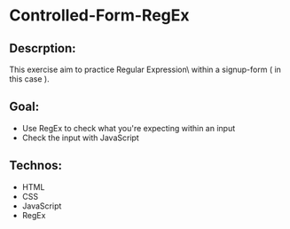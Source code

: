 # Controlled-Form-RegEx
## Descrption:
This exercise aim to practice Regular Expression\ within a signup-form ( in this case ).

## Goal:
+ Use RegEx to check what you're expecting within an input
+ Check the input with JavaScript

## Technos:
+ HTML
+ CSS
+ JavaScript
+ RegEx